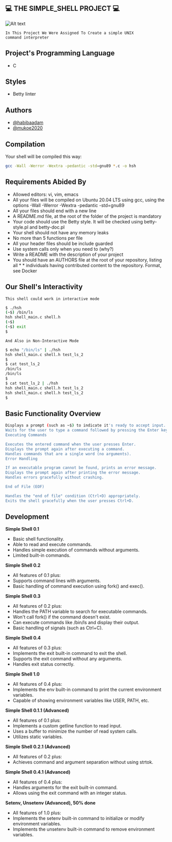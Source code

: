 ##  💻 THE SIMPLE_SHELL PROJECT 💻

![Alt text](https://s3.amazonaws.com/intranet-projects-files/holbertonschool-low_level_programming/235/shell.jpeg)

<code>In This Project We Were Assigned To Create a simple UNIX command interpreter</code>

## Project's Programming Language
* C 

## Styles
* Betty linter

## Authors

- [@habibaadam](https://www.github.com/habibaadam)
- [@mukoe2020](https://www.github.com/mukoe2020)

## Compilation

Your shell will be compiled this way:
```bash
gcc -Wall -Werror -Wextra -pedantic -std=gnu89 *.c -o hsh
```

## Requirements Abided By

* Allowed editors: vi, vim, emacs
* All your files will be compiled on Ubuntu 20.04 LTS using gcc, using the      options -Wall -Werror -Wextra -pedantic -std=gnu89
* All your files should end with a new line
* A README.md file, at the root of the folder of the project is mandatory
* Your code should use the Betty style. It will be checked using betty-style.pl and betty-doc.pl
* Your shell should not have any memory leaks
* No more than 5 functions per file
* All your header files should be include guarded
* Use system calls only when you need to (why?)
* Write a README with the description of your project
* You should have an AUTHORS file at the root of your repository, listing all * * individuals having contributed content to the repository. Format, see Docker

## Our Shell's Interactivity

<code>This shell could work in interactive mode</code>

```bash 
$ ./hsh
(~$) /bin/ls
hsh shell_main.c shell.h
(~$)
(~$) exit
$ 
```
<code>And Also in Non-Interactive Mode</code>
  
```bash
$ echo "/bin/ls" | ./hsh
hsh shell_main.c shell.h test_ls_2
$
$ cat test_ls_2
/bin/ls
/bin/ls
$
$ cat test_ls_2 | ./hsh
hsh shell_main.c shell.h test_ls_2
hsh shell_main.c shell.h test_ls_2
$
```
## Basic Functionality Overview
```bash
Displays a prompt (such as ~$) to indicate it's ready to accept input.
Waits for the user to type a command followed by pressing the Enter key (ending with a new line).
Executing Commands

Executes the entered command when the user presses Enter.
Displays the prompt again after executing a command.
Handles commands that are a single word (no arguments).
Error Handling

If an executable program cannot be found, prints an error message.
Displays the prompt again after printing the error message.
Handles errors gracefully without crashing.

End of File (EOF)

Handles the "end of file" condition (Ctrl+D) appropriately.
Exits the shell gracefully when the user presses Ctrl+D.
```
## Development

<b>Simple Shell 0.1</b>
* Basic shell functionality.
* Able to read and execute commands.
* Handles simple execution of commands without arguments.
* Limited built-in commands.

<b>Simple Shell 0.2</b>
* All features of 0.1 plus:
* Supports command lines with arguments.
* Basic handling of command execution using fork() and exec().

<b>Simple Shell 0.3</b>
* All features of 0.2 plus:
* Handles the PATH variable to search for executable commands.
* Won't call fork() if the command doesn't exist.
* Can execute commands like /bin/ls and display their output.
* Basic handling of signals (such as Ctrl+C).

<b>Simple Shell 0.4</b>
* All features of 0.3 plus:
* Implements the exit built-in command to exit the shell.
* Supports the exit command without any arguments.
* Handles exit status correctly.

<b>Simple Shell 1.0</b>
* All features of 0.4 plus:
* Implements the env built-in command to print the current environment variables.
* Capable of showing environment variables like USER, PATH, etc.

<b>Simple Shell 0.1.1 (Advanced)</b>
* All features of 0.1 plus:
* Implements a custom getline function to read input.
* Uses a buffer to minimize the number of read system calls.
* Utilizes static variables.

<b>Simple Shell 0.2.1 (Advanced)</b>
* All features of 0.2 plus:
* Achieves command and argument separation without using strtok.

<b>Simple Shell 0.4.1 (Advanced)</b>
* All features of 0.4 plus:
* Handles arguments for the exit built-in command.
* Allows using the exit command with an integer status.

<b>Setenv, Unsetenv (Advanced), 50% done</b>
* All features of 1.0 plus:
* Implements the setenv built-in command to initialize or modify environment variables.
* Implements the unsetenv built-in command to remove environment variables.
